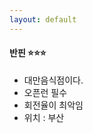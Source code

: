 ```yaml
---
layout: default
---
```

#### **반핀** :star::star::star:
- 대만음식점이다.
- 오픈런 필수
- 회전율이 최악임
- 위치 : 부산
